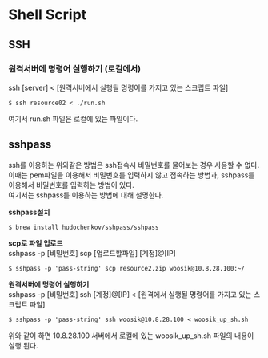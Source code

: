 # Shell Script

## SSH

### 원격서버에 명령어 실행하기 (로컬에서)

ssh [server] < [원격서버에서 실행될 명령어를 가지고 있는 스크립트 파일]

```shell script
$ ssh resource02 < ./run.sh 
```

여기서 run.sh 파일은 로컬에 있는 파일이다.

## sshpass
ssh를 이용하는 위와같은 방법은 ssh접속시 비밀번호를 물어보는 경우 사용할 수 없다.  
이때는 pem파일을 이용해서 비밀번호를 입력하지 않고 접속하는 방법과, sshpass를 이용해서 비밀번호를 입력하는 방법이 있다.  
여기서는 sshpass를 이용하는 방법에 대해 설명한다.  

**sshpass설치**
```shell script
$ brew install hudochenkov/sshpass/sshpass
```

**scp로 파일 업로드**   
sshpass -p [비밀번호] scp [업로드할파일] [계정]@[IP]
```shell script
$ sshpass -p 'pass-string' scp resource2.zip woosik@10.8.28.100:~/
```

**원격서버에 명령어 실행하기**  
sshpass -p [비밀번호] ssh [계정]@[IP] < [원격에서 실행될 명령어를 가지고 있는 스크립트 파일]
```shell script
$ sshpass -p 'pass-string' ssh woosik@10.8.28.100 < woosik_up_sh.sh
```
위와 같이 하면 10.8.28.100 서버에서 로컬에 있는 woosik_up_sh.sh 파일의 내용이 실행 된다. 
